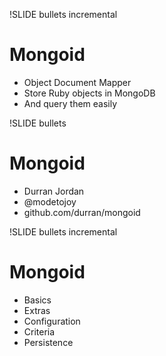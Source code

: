 !SLIDE bullets incremental

# Mongoid

* Object Document Mapper
* Store Ruby objects in MongoDB
* And query them easily

!SLIDE bullets

# Mongoid

* Durran Jordan
* @modetojoy
* github.com/durran/mongoid

!SLIDE bullets incremental

# Mongoid

* Basics
* Extras
* Configuration
* Criteria
* Persistence

